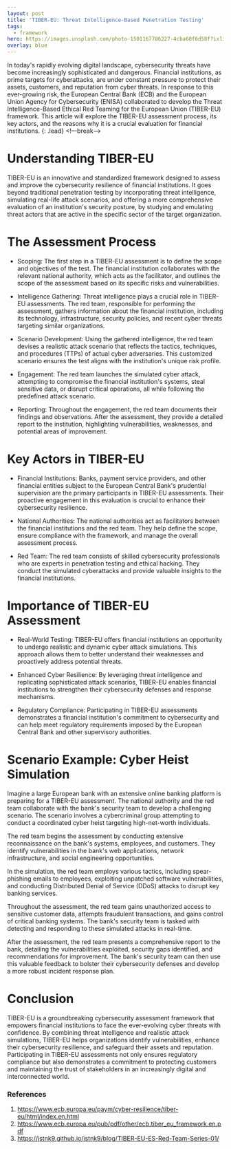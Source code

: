 ```yaml
---
layout: post
title: 'TIBER-EU: Threat Intelligence-Based Penetration Testing'
tags:
  - framework
hero: https://images.unsplash.com/photo-1501167786227-4cba60f6d58f?ixlib=rb-4.0.3&ixid=M3wxMjA3fDB8MHxzZWFyY2h8Mnx8YmFua3xlbnwwfHwwfHx8MA%3D%3D&auto=format&fit=crop&w=400&q=60
overlay: blue
---
```


In today's rapidly evolving digital landscape, cybersecurity threats have become increasingly sophisticated and dangerous. Financial institutions, as prime targets for cyberattacks, are under constant pressure to protect their assets, customers, and reputation from cyber threats. In response to this ever-growing risk, the European Central Bank (ECB) and the European Union Agency for Cybersecurity (ENISA) collaborated to develop the Threat Intelligence-Based Ethical Red Teaming for the European Union (TIBER-EU) framework. This article will explore the TIBER-EU assessment process, its key actors, and the reasons why it is a crucial evaluation for financial institutions. {: .lead} <!–-break-–> 

# Understanding TIBER-EU

TIBER-EU is an innovative and standardized framework designed to assess and improve the cybersecurity resilience of financial institutions. It goes beyond traditional penetration testing by incorporating threat intelligence, simulating real-life attack scenarios, and offering a more comprehensive evaluation of an institution's security posture, by studying and emulating threat actors that are active in the specific sector of the target organization.

# The Assessment Process

- Scoping: The first step in a TIBER-EU assessment is to define the scope and objectives of the test. The financial institution collaborates with the relevant national authority, which acts as the facilitator, and outlines the scope of the assessment based on its specific risks and vulnerabilities.

- Intelligence Gathering: Threat intelligence plays a crucial role in TIBER-EU assessments. The red team, responsible for performing the assessment, gathers information about the financial institution, including its technology, infrastructure, security policies, and recent cyber threats targeting similar organizations.

- Scenario Development: Using the gathered intelligence, the red team devises a realistic attack scenario that reflects the tactics, techniques, and procedures (TTPs) of actual cyber adversaries. This customized scenario ensures the test aligns with the institution's unique risk profile.

- Engagement: The red team launches the simulated cyber attack, attempting to compromise the financial institution's systems, steal sensitive data, or disrupt critical operations, all while following the predefined attack scenario.

- Reporting: Throughout the engagement, the red team documents their findings and observations. After the assessment, they provide a detailed report to the institution, highlighting vulnerabilities, weaknesses, and potential areas of improvement.

# Key Actors in TIBER-EU

- Financial Institutions: Banks, payment service providers, and other financial entities subject to the European Central Bank's prudential supervision are the primary participants in TIBER-EU assessments. Their proactive engagement in this evaluation is crucial to enhance their cybersecurity resilience.

- National Authorities: The national authorities act as facilitators between the financial institutions and the red team. They help define the scope, ensure compliance with the framework, and manage the overall assessment process.

- Red Team: The red team consists of skilled cybersecurity professionals who are experts in penetration testing and ethical hacking. They conduct the simulated cyberattacks and provide valuable insights to the financial institutions.

# Importance of TIBER-EU Assessment

- Real-World Testing: TIBER-EU offers financial institutions an opportunity to undergo realistic and dynamic cyber attack simulations. This approach allows them to better understand their weaknesses and proactively address potential threats.

- Enhanced Cyber Resilience: By leveraging threat intelligence and replicating sophisticated attack scenarios, TIBER-EU enables financial institutions to strengthen their cybersecurity defenses and response mechanisms.

- Regulatory Compliance: Participating in TIBER-EU assessments demonstrates a financial institution's commitment to cybersecurity and can help meet regulatory requirements imposed by the European Central Bank and other supervisory authorities.

# Scenario Example: Cyber Heist Simulation

Imagine a large European bank with an extensive online banking platform is preparing for a TIBER-EU assessment. The national authority and the red team collaborate with the bank's security team to develop a challenging scenario. The scenario involves a cybercriminal group attempting to conduct a coordinated cyber heist targeting high-net-worth individuals.

The red team begins the assessment by conducting extensive reconnaissance on the bank's systems, employees, and customers. They identify vulnerabilities in the bank's web applications, network infrastructure, and social engineering opportunities.

In the simulation, the red team employs various tactics, including spear-phishing emails to employees, exploiting unpatched software vulnerabilities, and conducting Distributed Denial of Service (DDoS) attacks to disrupt key banking services.

Throughout the assessment, the red team gains unauthorized access to sensitive customer data, attempts fraudulent transactions, and gains control of critical banking systems. The bank's security team is tasked with detecting and responding to these simulated attacks in real-time.

After the assessment, the red team presents a comprehensive report to the bank, detailing the vulnerabilities exploited, security gaps identified, and recommendations for improvement. The bank's security team can then use this valuable feedback to bolster their cybersecurity defenses and develop a more robust incident response plan.

# Conclusion

TIBER-EU is a groundbreaking cybersecurity assessment framework that empowers financial institutions to face the ever-evolving cyber threats with confidence. By combining threat intelligence and realistic attack simulations, TIBER-EU helps organizations identify vulnerabilities, enhance their cybersecurity resilience, and safeguard their assets and reputation. Participating in TIBER-EU assessments not only ensures regulatory compliance but also demonstrates a commitment to protecting customers and maintaining the trust of stakeholders in an increasingly digital and interconnected world.

### References
1. https://www.ecb.europa.eu/paym/cyber-resilience/tiber-eu/html/index.en.html
2. https://www.ecb.europa.eu/pub/pdf/other/ecb.tiber_eu_framework.en.pdf
3. https://jstnk9.github.io/jstnk9/blog/TIBER-EU-ES-Red-Team-Series-01/
